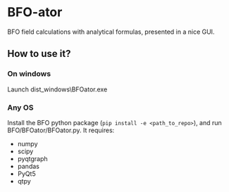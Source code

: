 # BFO-ator

BFO field calculations with analytical formulas, presented in a nice GUI.

## How to use it?
### On windows
Launch dist_windows\BFOator.exe
### Any OS
Install the BFO python package (`pip install -e <path_to_repo>`), and run BFO/BFOator/BFOator.py.
It requires:
* numpy
* scipy
* pyqtgraph
* pandas
* PyQt5
* qtpy
